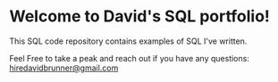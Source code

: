 # Welcome to David's SQL portfolio!
This SQL code repository contains examples of SQL I've written. 

Feel Free to take a peak and reach out if you have any questions: hiredavidbrunner@gmail.com
 

